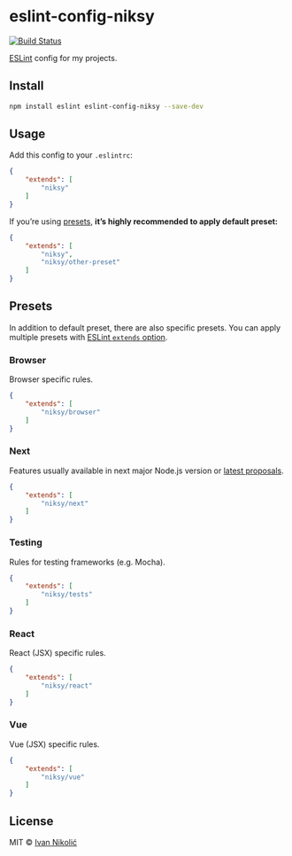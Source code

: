 # eslint-config-niksy

[![Build Status][ci-img]][ci]

[ESLint][eslint] config for my projects.

## Install

```sh
npm install eslint eslint-config-niksy --save-dev
```

## Usage

Add this config to your `.eslintrc`:

```json
{
	"extends": [
		"niksy"
	]
}
```

If you’re using [presets](#presets), **it’s highly recommended to apply default preset:**

```json
{
	"extends": [
		"niksy",
		"niksy/other-preset"
	]
}
```

## Presets

In addition to default preset, there are also specific presets. You can apply
multiple presets with [ESLint `extends` option][eslint-extends].

### Browser

Browser specific rules.

```json
{
	"extends": [
		"niksy/browser"
	]
}
```

### Next

Features usually available in next major Node.js version or [latest proposals][tc39-proposals].

```json
{
	"extends": [
		"niksy/next"
	]
}
```

### Testing

Rules for testing frameworks (e.g. Mocha).

```json
{
	"extends": [
		"niksy/tests"
	]
}
```

### React

React (JSX) specific rules.

```json
{
	"extends": [
		"niksy/react"
	]
}
```

### Vue

Vue (JSX) specific rules.

```json
{
	"extends": [
		"niksy/vue"
	]
}
```

## License

MIT © [Ivan Nikolić](http://ivannikolic.com)

[ci]: https://travis-ci.org/niksy/eslint-config-niksy
[ci-img]: https://travis-ci.org/niksy/eslint-config-niksy.svg?branch=master
[eslint]: http://eslint.org/
[eslint-extends]: http://eslint.org/docs/user-guide/configuring#extending-configuration-files
[tc39-proposals]: https://github.com/tc39/proposals#active-proposals
